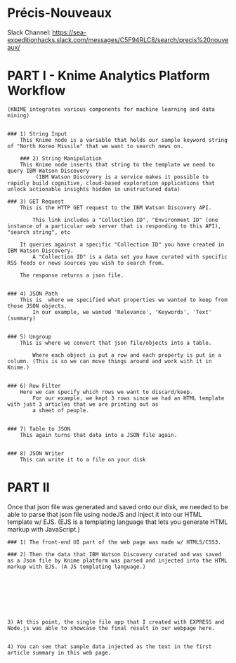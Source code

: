 # Précis-Nouveaux

Slack Channel: https://sea-expeditionhacks.slack.com/messages/C5F94RLC8/search/precis%20nouveaux/ 



# PART I -  Knime Analytics Platform Workflow 
	(KNIME integrates various components for machine learning and data mining) 


	### 1) String Input 
		This Knime node is a variable that holds our sample keyword string of "North Koreo Missile" that we want to search news on.

		### 2) String Manipulation
		This Knime node inserts that string to the template we need to query IBM Watson Discovery
			 (IBM Watson Discovery is a service makes it possible to rapidly build cognitive, cloud-based exploration applications that unlock actionable insights hidden in unstructured data)

	### 3) GET Request
		This is the HTTP GET request to the IBM Watson Discovery API.

			This link includes a "Collection ID", "Environment ID" (one instance of a particular web server that is responding to this API), "search string", etc  

		It queries against a specific "Collection ID" you have created in IBM Watson Discovery. 
			A "Collection ID" is a data set you have curated with specific RSS feeds or news sources you wish to search from.

		The response returns a json file. 


	### 4) JSON Path
		This is  where we specified what properties we wanted to keep from those JSON objects. 
			In our example, we wanted 'Relevance', 'Keywords', 'Text' (summary)


	### 5) Ungroup
		This is where we convert that json file/objects into a table. 

			Where each object is put a row and each property is put in a column. (This is so we can move things around and work with it in Knime.)


	### 6) Row Filter
		Here we can specify which rows we want to discard/keep.
			For our example, we kept 3 rows since we had an HTML template with just 3 articles that we are printing out as 
			a sheet of people.


	### 7) Table to JSON
		This again turns that data into a JSON file again.


	### 8) JSON Writer
		This can write it to a file on your disk 






# PART II 


Once that json file was generated and saved onto our disk, we needed to be able to parse that json file using nodeJS and inject it into our HTML template w/ EJS. (EJS is a templating language that lets you generate HTML markup with JavaScript.) 



	### 1) The front-end UI part of the web page was made w/ HTML5/CSS3. 

	### 2) Then the data that IBM Watson Discovery curated and was saved as a Json file by Knime platform was parsed and injected into the HTML markup with EJS. (A JS templating language.) 
  
  
  
  
  
  


	3) At this point, the single file app that I created with EXPRESS and Node.js was able to showcase the final result in our webpage here.  


	4) You can see that sample data injected as the text in the first article summary in this web page. 











